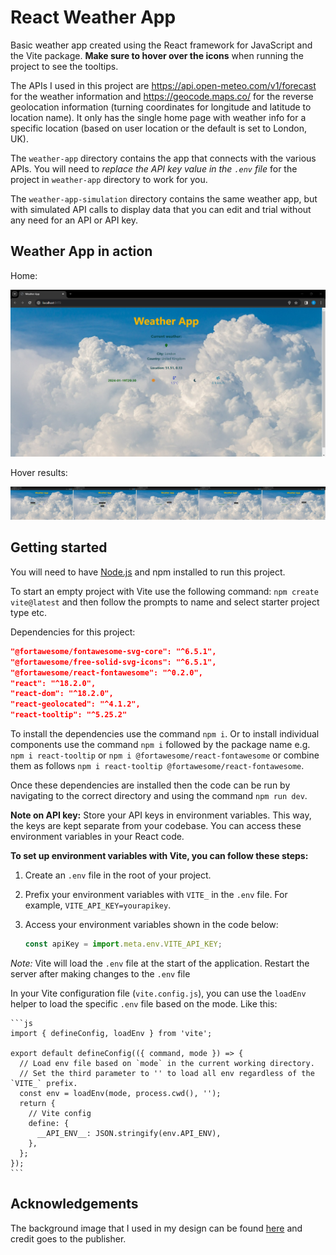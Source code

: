 # React Weather App

Basic weather app created using the React framework for JavaScript and the Vite package. **Make sure to hover over the icons** when running the project to see the tooltips.

The APIs I used in this project are https://api.open-meteo.com/v1/forecast for the weather information and https://geocode.maps.co/ for the reverse geolocation information (turning coordinates for longitude and latitude to location name). It only has the single home page with weather info for a specific location (based on user location or the default is set to London, UK).

The `weather-app` directory contains the app that connects with the various APIs. You will need to *replace the API key value in the `.env` file* for the project in `weather-app` directory to work for you.

The `weather-app-simulation` directory contains the same weather app, but with simulated API calls to display data that you can edit and trial without any need for an API or API key.

## Weather App in action

Home:

<img src="./screenshots/Screenshot01.png" alt="Screenshot1: home screen" />

Hover results:

<img src="./screenshots/Screenshot02.png" alt="Screenshot2: home screen hover effects" style="width: 20%;" /><img src="./screenshots/Screenshot03.png" alt="Screenshot3: home screen hover effects" style="width: 20%;" /><img src="./screenshots/Screenshot04.png" alt="Screenshot4: home screen hover effects" style="width: 20%;" /><img src="./screenshots/Screenshot05.png" alt="Screenshot5: home screen hover effects" style="width: 20%;" /><img src="./screenshots/Screenshot06.png" alt="Screenshot6: home screen hover effects" style="width: 20%;" />


## Getting started

You will need to have [Node.js](https://nodejs.org/en/download) and npm installed to run this project.

To start an empty project with Vite use the following command: `npm create vite@latest` and then follow the prompts to name and select starter project type etc.

Dependencies for this project:

```json
"@fortawesome/fontawesome-svg-core": "^6.5.1",
"@fortawesome/free-solid-svg-icons": "^6.5.1",
"@fortawesome/react-fontawesome": "^0.2.0",
"react": "^18.2.0",
"react-dom": "^18.2.0",
"react-geolocated": "^4.1.2",
"react-tooltip": "^5.25.2"
```

To install the dependencies use the command `npm i`. Or to install individual components use the command `npm i` followed by the package name e.g. `npm i react-tooltip` or `npm i @fortawesome/react-fontawesome` or combine them as follows `npm i react-tooltip @fortawesome/react-fontawesome`.

Once these dependencies are installed then the code can be run by navigating to the correct directory and using the command `npm run dev`.

**Note on API key:** Store your API keys in environment variables. This way, the keys are kept separate from your codebase. You can access these environment variables in your React code.

**To set up environment variables with Vite, you can follow these steps:**
1. Create an `.env` file in the root of your project.
2. Prefix your environment variables with `VITE_` in the `.env` file. For example, `VITE_API_KEY=yourapikey`.
3. Access your environment variables shown in the code below:
  
    ```jsx
    const apiKey = import.meta.env.VITE_API_KEY;
    ```

*Note:* Vite will load the `.env` file at the start of the application. Restart the server after making changes to the `.env` file

In your Vite configuration file (`vite.config.js`), you can use the `loadEnv` helper to load the specific `.env` file based on the mode. Like this:

    ```js
    import { defineConfig, loadEnv } from 'vite';
    
    export default defineConfig(({ command, mode }) => {
      // Load env file based on `mode` in the current working directory.
      // Set the third parameter to '' to load all env regardless of the `VITE_` prefix.
      const env = loadEnv(mode, process.cwd(), '');
      return {
        // Vite config
        define: {
          __API_ENV__: JSON.stringify(env.API_ENV),
        },
      };
    });
    ```

## Acknowledgements

The background image that I used in my design can be found [here](https://pixabay.com/photos/clouds-nature-sky-cumulus-weather-4215608/) and credit goes to the publisher.
